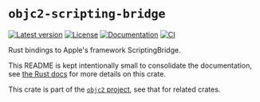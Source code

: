 # `objc2-scripting-bridge`

[![Latest version](https://badgen.net/crates/v/objc2-scripting-bridge)](https://crates.io/crates/objc2-scripting-bridge)
[![License](https://badgen.net/badge/license/MIT/blue)](../LICENSE.txt)
[![Documentation](https://docs.rs/objc2-scripting-bridge/badge.svg)](https://docs.rs/objc2-scripting-bridge/)
[![CI](https://github.com/madsmtm/objc2/actions/workflows/ci.yml/badge.svg)](https://github.com/madsmtm/objc2/actions/workflows/ci.yml)

Rust bindings to Apple's framework ScriptingBridge.

This README is kept intentionally small to consolidate the documentation, see
[the Rust docs](https://docs.rs/objc2-scripting-bridge/) for more details on this crate.

This crate is part of the [`objc2` project](https://github.com/madsmtm/objc2),
see that for related crates.
